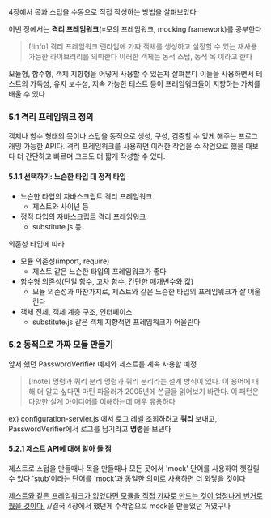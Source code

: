 4장에서 목과 스텁을 수동으로 직접 작성하는 방법을 살펴보았다

이번 장에서는 **격리 프레임워크**(=모의 프레임워크, mocking framework)를 공부한다 

>[!info] 격리 프레임워크
>런타임에 가짜 객체를 생성하고 설정할 수 있는 재사용 가능한 라이브러리를 의미한다
>이러한 객체는 동적 스텁, 동적 목 이라고 한다


모듈형, 함수형, 객체 지향형을 어떻게 사용할 수 있는지 살펴본다
이들을 사용하면서 테스트의 가독성, 유지 보수성, 지속 가능한 테스트 등이 프레임워크들이 지향하는 가치를 배울 수 있다

### 5.1 격리 프레임워크 정의
객체나 함수 형태의 목이나 스텁을 동적으로 생성, 구성, 검증할 수 있게 해주는 프로그래밍 가능한 API다. 격리 프레임워크를 사용하면 이러한 작업을 수 작업으로 했을 때보다 더 간단하고 빠르며 코드도 더 짧게 작성할 수 있다.

#### 5.1.1 선택하기: 느슨한 타입 대 정적 타입
- 느슨한 타입의 자바스크립트 격리 프레임워크
	- 제스트와 사이넌 등
- 정적 타입의 자바스크립트 격리 프레임워크
	- substitute.js 등

의존성 타입에 따라 
- 모듈 의존성(import, require) 
	- 제스트 같은 느슨한 타입의 프레임워크가 좋다
- 함수형 의존성(단일 함수, 고차 함수, 간단한 매개변수와 값)
	- 모듈 의존성과 마찬가지로, 제스트와 같은 느슨한 타입의 프레임워크가 잘 어울린다
- 객체 전체, 객체 계층 구조, 인터페이스 
	- substitute.js 같은 객체 지향적인 프레임워크가 어울린다

### 5.2 동적으로 가짜 모듈 만들기
앞서 했던 PasswordVerifier 예제와 제스트를 계속 사용할 예정


>[!note] 명령과 쿼리 분리
>명령과 쿼리 분리라는 설계 방식이 있다. 이 용어에 대해 더 알고 싶다면 마틴 파울러가 2005년에 쓴글을 읽어보기 바란다. 이 패턴은 다양한 설계 아이디어를 이해하는데 매우 유용하다

ex) configuration-servier.js 에서 로그 레벨 조회하려고 **쿼리** 보내고,
PasswordVerifier에서 로그를 남기라고 **명령**을 보낸다


#### 5.2.1 제스트 API에 대해 알아 둘 점
제스트로 스텁을 만들때나 목을 만들때나 모든 곳에서 'mock' 단어를 사용하여 헷갈릴 수 있다
<u>'stub'이라는 단어를 'mock'과 동일한 의미로 사용하면 더 와닿을 것이다 </u>

<u>제스트와 같은 프레임워크가 없었다면 모듈을 직접 가짜로 만드는 것이 엄청나게 번거로웠을 것이다.</u> 
//결국 4장에서 했던게 수작업으로 mock을 만들었던 거였구나 